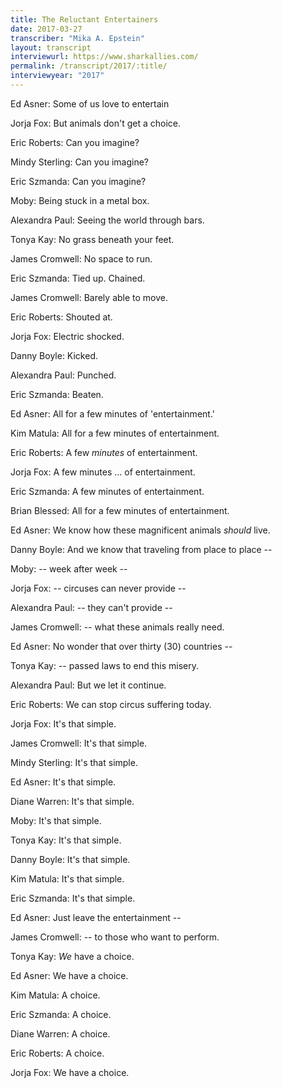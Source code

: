 ```yaml
---
title: The Reluctant Entertainers
date: 2017-03-27
transcriber: "Mika A. Epstein"
layout: transcript
interviewurl: https://www.sharkallies.com/
permalink: /transcript/2017/:title/
interviewyear: "2017"
---
```


Ed Asner: Some of us love to entertain

Jorja Fox: But animals don't get a choice.

Eric Roberts: Can you imagine?

Mindy Sterling: Can you imagine?

Eric Szmanda: Can you imagine?

Moby: Being stuck in a metal box.

Alexandra Paul: Seeing the world through bars.

Tonya Kay: No grass beneath your feet.

James Cromwell: No space to run.

Eric Szmanda: Tied up. Chained.

James Cromwell: Barely able to move.

Eric Roberts: Shouted at.

Jorja Fox: Electric shocked.

Danny Boyle: Kicked.

Alexandra Paul: Punched.

Eric Szmanda: Beaten.

Ed Asner: All for a few minutes of 'entertainment.'

Kim Matula: All for a few minutes of entertainment.

Eric Roberts: A few _minutes_ of entertainment.

Jorja Fox: A few minutes ... of entertainment.

Eric Szmanda: A few minutes of entertainment.

Brian Blessed: All for a few minutes of entertainment.

Ed Asner: We know how these magnificent animals _should_ live.

Danny Boyle: And we know that traveling from place to place --

Moby: -- week after week --

Jorja Fox: -- circuses can never provide --

Alexandra Paul: -- they can't provide --

James Cromwell: -- what these animals really need.

Ed Asner: No wonder that over thirty (30) countries --

Tonya Kay: -- passed laws to end this misery.

Alexandra Paul: But we let it continue.

Eric Roberts: We can stop circus suffering today.

Jorja Fox: It's that simple.

James Cromwell: It's that simple.

Mindy Sterling: It's that simple.

Ed Asner: It's that simple.

Diane Warren: It's that simple.

Moby: It's that simple.

Tonya Kay: It's that simple.

Danny Boyle: It's that simple.

Kim Matula: It's that simple.

Eric Szmanda: It's that simple.

Ed Asner: Just leave the entertainment --

James Cromwell: -- to those who want to perform.

Tonya Kay: _We_ have a choice.

Ed Asner: We have a choice.

Kim Matula: A choice.

Eric Szmanda: A choice.

Diane Warren: A choice.

Eric Roberts: A choice.

Jorja Fox: We have a choice.
